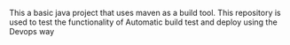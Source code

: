 This a basic java project that uses maven as a build tool.
This repository is used to test the functionality of Automatic build test and deploy using the Devops way
